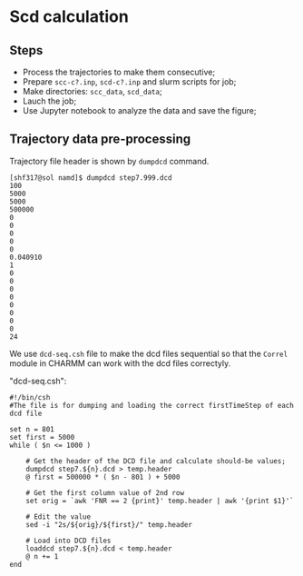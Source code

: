 # Scd calculation


## Steps  
- Process the trajectories to make them consecutive;  
- Prepare `scc-c?.inp`, `scd-c?.inp` and slurm scripts for job;  
- Make directories: `scc_data`, `scd_data`;  
- Lauch the job;  
- Use Jupyter notebook to analyze the data and save the figure;  



## Trajectory data pre-processing  
Trajectory file header is shown by `dumpdcd` command.  

```
[shf317@sol namd]$ dumpdcd step7.999.dcd
100
5000
5000
500000
0
0
0
0
0
0.040910
1
0
0
0
0
0
0
0
0
24
```

We use `dcd-seq.csh` file to make the dcd files sequential so that the `Correl` module in CHARMM can work with the dcd files correctyly.

"dcd-seq.csh":
```
#!/bin/csh
#The file is for dumping and loading the correct firstTimeStep of each dcd file

set n = 801
set first = 5000
while ( $n <= 1000 )

    # Get the header of the DCD file and calculate should-be values;
    dumpdcd step7.${n}.dcd > temp.header
    @ first = 500000 * ( $n - 801 ) + 5000
    
    # Get the first column value of 2nd row
    set orig = `awk 'FNR == 2 {print}' temp.header | awk '{print $1}'`
    
    # Edit the value
    sed -i "2s/${orig}/${first}/" temp.header
    
    # Load into DCD files
    loaddcd step7.${n}.dcd < temp.header
    @ n += 1
end

```
